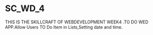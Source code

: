 # SC_WD_4
THIS IS THE  SKILLCRAFT OF WEBDEVELOPMENT WEEK4 .TO DO WED APP.Allow Users TO Do Item in Lists,Setting date and time.
